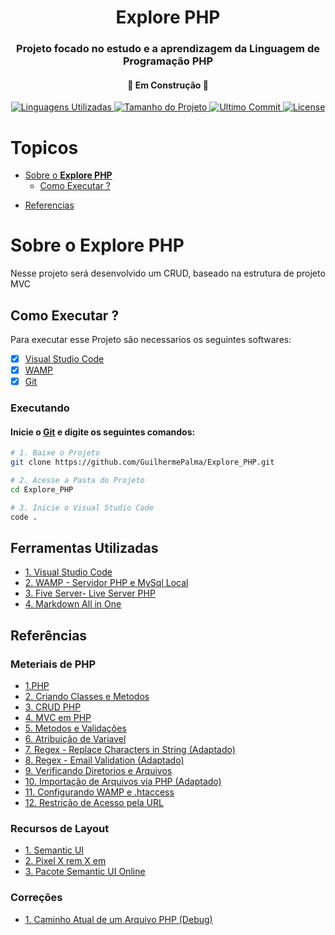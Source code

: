 <h1 align="center">Explore PHP</h1>

<h3 align="center">Projeto focado no estudo e a aprendizagem da Linguagem de Programação PHP</h4>

<h4 align="center">🚧 Em Construção 🚧</h4>

<p align="center" id="icons">
  <a href="#icons">
    <img alt="Linguagens Utilizadas" src="https://img.shields.io/github/languages/count/GuilhermePalma/Explore_php?color=2304D361">
  </a>

  <a href="https://github.com/GuilhermePalma/Explore_php">
    <img alt="Tamanho do Projeto" src="https://img.shields.io/github/repo-size/GuilhermePalma/Explore_php">
  </a>

  <a href="https://github.com/GuilhermePalma/Explore_php/commits/main">
    <img alt="Ultimo Commit" src="https://img.shields.io/github/last-commit/GuilhermePalma/Explore_php">
  </a>

  <a href="LICENSE">
   <img alt="License" src="https://img.shields.io/github/license/GuilhermePalma/Explore_php">
  </a>
</p>

# Topicos

<!--ts-->
 * [Sobre o **Explore PHP**](#sobre-o-explore-php)
   * [Como Executar ?](#como-executar-)
<!--    [Ferramentas Utilizadas](#ferramentas-utilizadas)-->
   * [Referencias](#referências)
<!--te-->


# Sobre o **Explore PHP**
Nesse projeto será desenvolvido um CRUD, baseado na estrutura de projeto MVC


## Como Executar ?
Para executar esse Projeto são necessarios os seguintes softwares:

- [X] [Visual Studio Code](https://code.visualstudio.com/download)
- [X] [WAMP](https://sourceforge.net/projects/wampserver/files/WampServer%203/WampServer%203.0.0/wampserver3.2.3_x64.exe/download)
- [X] [Git](https://git-scm.com/downloads)

### Executando

#### Inicie o [Git](https://git-scm.com/downloads) e digite os seguintes comandos:

```bash
# 1. Baixe o Projeto
git clone https://github.com/GuilhermePalma/Explore_PHP.git

# 2. Acesse a Pasta do Projeto
cd Explore_PHP

# 3. Inicie o Visual Studio Code
code .
```

## Ferramentas Utilizadas
- [1. Visual Studio Code](https://code.visualstudio.com)
- [2. WAMP - Servidor PHP e MySql Local](https://www.wampserver.com/en/)
- [3. Five Server- Live Server PHP](https://marketplace.visualstudio.com/items?itemName=yandeu.five-server)
- [4. Markdown All in One](https://marketplace.visualstudio.com/items?itemName=yzhang.markdown-all-in-one)

<!--
## Conhecimentos Adiquiridos
-->


## Referências

### Meteriais de PHP
- [1.PHP](https://www.php.net/manual/pt_BR/)
- [2. Criando Classes e Metodos](https://www.devmedia.com.br/criando-classe-em-php/24371)
- [3. CRUD PHP](https://www.youtube.com/watch?v=HFbKHIj6MSM)
- [4. MVC em PHP](https://www.todoespacoonline.com/w/2014/09/mvc-em-php-parte-1/)
- [5. Metodos e Validações](https://www.youtube.com/watch?v=pa6QwLWG12Q)
- [6. Atribuição de Variavel](https://pt.stackoverflow.com/questions/165692/como-pegar-valor-de-variável-dentro-de-uma-function-em-uma-classe-para-outra-fun)
- [7. Regex - Replace Characters in String (Adaptado)](https://www.devmedia.com.br/expressoes-regulares-em-php/25076)
- [8. Regex - Email Validation (Adaptado)](https://stackoverflow.com/questions/13719821/email-validation-using-regular-expression-in-php)
- [9. Verificando Diretorios e Arquivos](https://www.visualdicas.com.br/programacao/php/89-verificando-se-um-arquivo-ou-diretorio-existe-com-php)
- [10. Importação de Arquivos via PHP (Adaptado)](https://www.ti-enxame.com/pt/php/como-importarincluir-um-arquivo-css-usando-php-codigo-e-nao-codigo-html/972478064/)
- [11. Configurando WAMP e .htaccess](http://www.diogomatheus.com.br/blog/zend-framework/personalizando-urls-locais-no-wamp-server/)
- [12. Restrição de Acesso pela URL](https://qastack.com.br/programming/9282124/deny-direct-access-to-a-folder-and-file-by-htaccess)

### Recursos de Layout
- [1. Semantic UI](https://semantic-ui.com)
- [2. Pixel X rem X em](https://tableless.com.br/unidade-pixels-em-rem/)
- [3. Pacote Semantic UI Online](https://cdnjs.com/libraries/semantic-ui)

### Correções
- [1. Caminho Atual de um Arquivo PHP (Debug)](https://pt.stackoverflow.com/questions/202713/)
